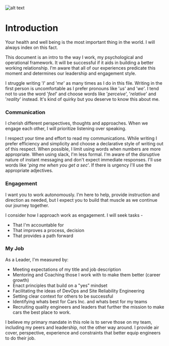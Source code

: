 ![alt text](https://github.com/winslowb/winslowb/blob/master/winslow.jpg?raw=true)


# Introduction

Your health and well being is the most important thing in the world. I will always index on this fact.

This document is an intro to the way I work, my psychological and operational framework. It will be successful if it aids in building a better working relationship. I'm aware that all of our experiences predicate this moment and determines our leadership and engagement style.
 
I struggle writing '*I*' and '*me*' as many times as I do in this file. Writing in the first person is uncomfortable as I prefer pronouns like '*us*' and '*we*'. I tend not to use the word '*feel*' and choose words like '*perceive*', '*relative*' and '*reality*' instead. It's kind of quirky but you deserve to know this about me.

### Communication
I cherish different perspectives, thoughts and approaches. When we engage each other, I will prioritize listening over speaking.

I respect your time and effort to read my communications. While writing I prefer efficiency and simplicity and choose a declarative style of writing out of this respect. When possible, I limit using words when numbers are more appropriate. When using slack, I'm less formal. I'm aware of the disruptive nature of instant messaging and don't expect immediate responses. I'll use words like '*ping me when you get a sec*'. If there is urgency I'll use the appropriate adjectives.

### Engagement
I want you to work autonomously. I'm here to help, provide instruction and direction as needed, but I expect you to build that muscle as we continue our journey together.

I consider how I approach work as engagement. I will seek tasks -
* That I'm accountable for
* That improves a process, decision
* That provides a path forward

### My Job
As a Leader, I'm measured by:
* Meeting expectations of my title and job description
* Mentoring and Coaching those I work with to make them better (career growth)
* Enact principles that build on a "yes” mindset
* Facilitating the ideas of DevOps and Site Reliability Engineering
* Setting clear context for others to be successful
* Identifying whats best for Cars Inc. and whats best for my teams
* Recruiting quality engineers and leaders that further the mission to make cars the best place to work.

I believe my primary mandate in this role is to serve those on my team, including my peers and leadership, not the other way around.  I provide air cover, perspective, experience and constraints that better equip engineers to do their job.
